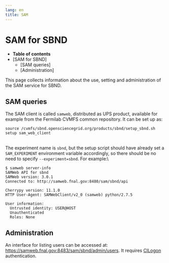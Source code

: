 ```yaml
---
lang: en
title: SAM
---
```




SAM for SBND
============================================

-   **Table of contents**
-   [SAM for SBND]
    -   [SAM queries]
    -   [Administration]

This page collects information about the use, setting and administration
of the SAM service for SBND.



SAM queries
------------------------------------------

The SAM client is called `samweb`, distributed as UPS product, available
for example from the Fermilab CVMFS common repository. It can be set up
as:

    source /cvmfs/sbnd.opensciencegrid.org/products/sbnd/setup_sbnd.sh
    setup sam_web_client

\
The experiment name is `sbnd`, but the setup script should have already
set a `SAM_EXPERIMENT` environment variable accordingly, so there should
be no need to specify `--experiment=sbnd`. For example:\

    $ samweb server-info
    SAMWeb API for sbnd
    SAMWeb version: 3.0.1
    Connected to: http://samweb.fnal.gov:8480/sam/sbnd/api

    Cherrypy version: 11.1.0
    HTTP User-Agent: SAMWebClient/v2_0 (samweb) python/2.7.5

    User information:
      Untrusted identity: USER@HOST
      Unauthenticated
      Roles: None



Administration
------------------------------------------------

An interface for listing users can be accessed at:
<https://samweb.fnal.gov:8483/sam/sbnd/admin/users>. It requires
[CILogon](Computing_resources.html#Accessing-resources-via-certificates)
authentication.
